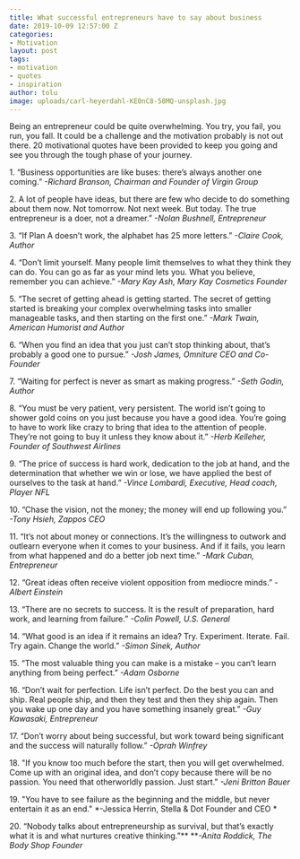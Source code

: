 ```yaml
---
title: What successful entrepreneurs have to say about business
date: 2019-10-09 12:57:00 Z
categories:
- Motivation
layout: post
tags:
- motivation
- quotes
- inspiration
author: tolu
image: uploads/carl-heyerdahl-KE0nC8-58MQ-unsplash.jpg
---
```


Being an entrepreneur could be quite overwhelming. You try, you fail, you run, you fall. It could be a challenge and the motivation probably is not out there. 20 motivational quotes have been provided to keep you going and see you through the tough phase of your journey.

1\. “Business opportunities are like buses: there’s always another one coming.” *-Richard Branson, Chairman and Founder of Virgin Group*

2\. A lot of people have ideas, but there are few who decide to do something about them now. Not tomorrow. Not next week. But today. The true entrepreneur is a doer, not a dreamer.” *-Nolan Bushnell, Entrepreneur*

3\. “If Plan A doesn’t work, the alphabet has 25 more letters.” *-Claire Cook, Author*

4\. “Don’t limit yourself. Many people limit themselves to what they think they can do. You can go as far as your mind lets you. What you believe, remember you can achieve.” *-Mary Kay Ash, Mary Kay Cosmetics Founder*

5\. “The secret of getting ahead is getting started. The secret of getting started is breaking your complex overwhelming tasks into smaller manageable tasks, and then starting on the first one.” *-Mark Twain, American Humorist and Author*

6\. “When you find an idea that you just can’t stop thinking about, that’s probably a good one to pursue.” *-Josh James, Omniture CEO and Co-Founder*

7\. “Waiting for perfect is never as smart as making progress.” *-Seth Godin, Author*

8\. “You must be very patient, very persistent. The world isn’t going to shower gold coins on you just because you have a good idea. You’re going to have to work like crazy to bring that idea to the attention of people. They’re not going to buy it unless they know about it.” *-Herb Kelleher, Founder of Southwest Airlines*

9\. “The price of success is hard work, dedication to the job at hand, and the determination that whether we win or lose, we have applied the best of ourselves to the task at hand.” *-Vince Lombardi, Executive, Head coach, Player NFL*

10\. “Chase the vision, not the money; the money will end up following you.” *-Tony Hsieh, Zappos CEO*

11\. “It’s not about money or connections. It’s the willingness to outwork and outlearn everyone when it comes to your business. And if it fails, you learn from what happened and do a better job next time.” *-Mark Cuban, Entrepreneur*

12\. “Great ideas often receive violent opposition from mediocre minds.” *-Albert Einstein*

13\. “There are no secrets to success. It is the result of preparation, hard work, and learning from failure.” *-Colin Powell, U.S. General*

14\. “What good is an idea if it remains an idea? Try. Experiment. Iterate. Fail. Try again. Change the world.” *-Simon Sinek, Author*

15\. “The most valuable thing you can make is a mistake – you can’t learn anything from being perfect.” *-Adam Osborne*

16\. “Don’t wait for perfection. Life isn’t perfect. Do the best you can and ship. Real people ship, and then they test and then they ship again. Then you wake up one day and you have something insanely great.” *-Guy Kawasaki, Entrepreneur*

17\. “Don’t worry about being successful, but work toward being significant and the success will naturally follow.” *-Oprah Winfrey*

18\. "If you know too much before the start, then you will get overwhelmed. Come up with an original idea, and don’t copy because there will be no passion. You need that otherworldly passion. Just start." *-Jeni Britton Bauer*

19\. "You have to see failure as the beginning and the middle, but never entertain it as an end." *-Jessica Herrin, Stella & Dot Founder and CEO *

20\. “Nobody talks about entrepreneurship as survival, but that’s exactly what it is and what nurtures creative thinking.”\*\* \*\**-Anita Roddick, The Body Shop Founder*